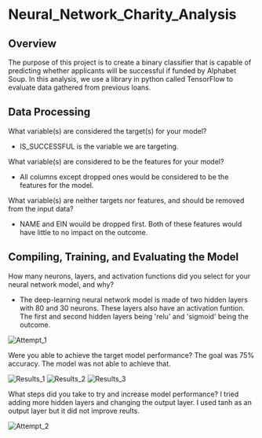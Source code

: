 # Neural_Network_Charity_Analysis

## Overview
The purpose of this project is to create a binary classifier that is capable of predicting whether applicants will be successful if funded by Alphabet Soup. In this analysis, we use a library in python called TensorFlow to evaluate data gathered from previous loans.

## Data Processing
What variable(s) are considered the target(s) for your model?
- IS_SUCCESSFUL is the variable we are targeting. 

What variable(s) are considered to be the features for your model?
- All columns except dropped ones would be considered to be the features for the model. 

What variable(s) are neither targets nor features, and should be removed from the input data? 
- NAME and EIN wouild be dropped first. Both of these features would have little to no impact on the outcome. 

## Compiling, Training, and Evaluating the Model
How many neurons, layers, and activation functions did you select for your neural network model, and why?
- The deep-learning neural network model is made of two hidden layers with 80 and 30 neurons. These layers also have an activation funtion. The first and second hidden layers being 'relu' and 'sigmoid' being the outcome.

![Attempt_1](https://user-images.githubusercontent.com/80054925/126931487-4b3bf4f6-97f1-4ccf-b172-4d2953c05eb7.png)

Were you able to achieve the target model performance?
The goal was 75% accuracy. The model was not able to achieve that. 

![Results_1](https://user-images.githubusercontent.com/80054925/126931746-01c67f09-0095-4cff-81ca-4e8d619ff642.png)
![Results_2](https://user-images.githubusercontent.com/80054925/126931749-5978f35e-8fdf-4b75-bbcc-9861684bc57c.png)
![Results_3](https://user-images.githubusercontent.com/80054925/126931751-ecbd8ec2-29de-493c-a617-0e0e56eed47a.png)

What steps did you take to try and increase model performance? 
I tried adding more hidden layers and changing the output layer. I used tanh as an output layer but it did not improve reults. 

![Attempt_2](https://user-images.githubusercontent.com/80054925/126931875-c1acb40a-88e7-46f3-b723-87f840359d67.png)
